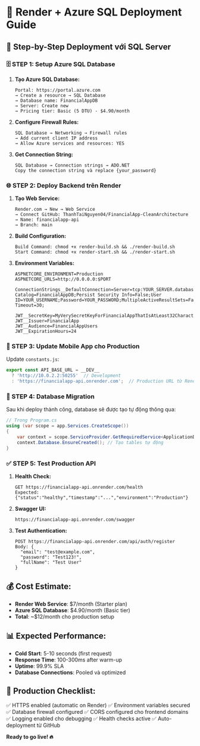 # 🚀 Render + Azure SQL Deployment Guide

## 🎯 Step-by-Step Deployment với SQL Server

### 🗄️ STEP 1: Setup Azure SQL Database

1. **Tạo Azure SQL Database:**
   ```
   Portal: https://portal.azure.com
   → Create a resource → SQL Database
   → Database name: FinancialAppDB
   → Server: Create new
   → Pricing tier: Basic (5 DTU) - $4.90/month
   ```

2. **Configure Firewall Rules:**
   ```
   SQL Database → Networking → Firewall rules
   → Add current client IP address
   → Allow Azure services and resources: YES
   ```

3. **Get Connection String:**
   ```
   SQL Database → Connection strings → ADO.NET
   Copy the connection string và replace {your_password}
   ```

### 🌐 STEP 2: Deploy Backend trên Render

1. **Tạo Web Service:**
   ```
   Render.com → New → Web Service
   → Connect GitHub: ThanhTaiNguyen04/FinancialApp-CleanArchitecture
   → Name: financialapp-api
   → Branch: main
   ```

2. **Build Configuration:**
   ```
   Build Command: chmod +x render-build.sh && ./render-build.sh
   Start Command: chmod +x render-start.sh && ./render-start.sh
   ```

3. **Environment Variables:**
   ```
   ASPNETCORE_ENVIRONMENT=Production
   ASPNETCORE_URLS=http://0.0.0.0:$PORT
   
   ConnectionStrings__DefaultConnection=Server=tcp:YOUR_SERVER.database.windows.net,1433;Initial Catalog=FinancialAppDB;Persist Security Info=False;User ID=YOUR_USERNAME;Password=YOUR_PASSWORD;MultipleActiveResultSets=False;Encrypt=True;TrustServerCertificate=False;Connection Timeout=30;
   
   JWT__SecretKey=MyVerySecretKeyForFinancialAppThatIsAtLeast32CharactersForProduction!
   JWT__Issuer=FinancialApp
   JWT__Audience=FinancialAppUsers
   JWT__ExpirationHours=24
   ```

### 📱 STEP 3: Update Mobile App cho Production

Update `constants.js`:
```javascript
export const API_BASE_URL = __DEV__ 
  ? 'http://10.0.2.2:50255'  // Development
  : 'https://financialapp-api.onrender.com';  // Production URL từ Render
```

### 🔧 STEP 4: Database Migration

Sau khi deploy thành công, database sẽ được tạo tự động thông qua:
```csharp
// Trong Program.cs
using (var scope = app.Services.CreateScope())
{
    var context = scope.ServiceProvider.GetRequiredService<ApplicationDbContext>();
    context.Database.EnsureCreated(); // Tạo tables tự động
}
```

### ✅ STEP 5: Test Production API

1. **Health Check:**
   ```
   GET https://financialapp-api.onrender.com/health
   Expected: {"status":"healthy","timestamp":"...","environment":"Production"}
   ```

2. **Swagger UI:**
   ```
   https://financialapp-api.onrender.com/swagger
   ```

3. **Test Authentication:**
   ```
   POST https://financialapp-api.onrender.com/api/auth/register
   Body: {
     "email": "test@example.com",
     "password": "Test123!",
     "fullName": "Test User"
   }
   ```

## 💰 Cost Estimate:

- **Render Web Service**: $7/month (Starter plan)
- **Azure SQL Database**: $4.90/month (Basic tier)
- **Total**: ~$12/month cho production setup

## 📊 Expected Performance:

- **Cold Start**: 5-10 seconds (first request)
- **Response Time**: 100-300ms after warm-up
- **Uptime**: 99.9% SLA
- **Database Connections**: Pooled và optimized

## 🚨 Production Checklist:

✅ HTTPS enabled (automatic on Render)
✅ Environment variables secured
✅ Database firewall configured
✅ CORS configured cho frontend domains
✅ Logging enabled cho debugging
✅ Health checks active
✅ Auto-deployment từ GitHub

**Ready to go live! 🔥**